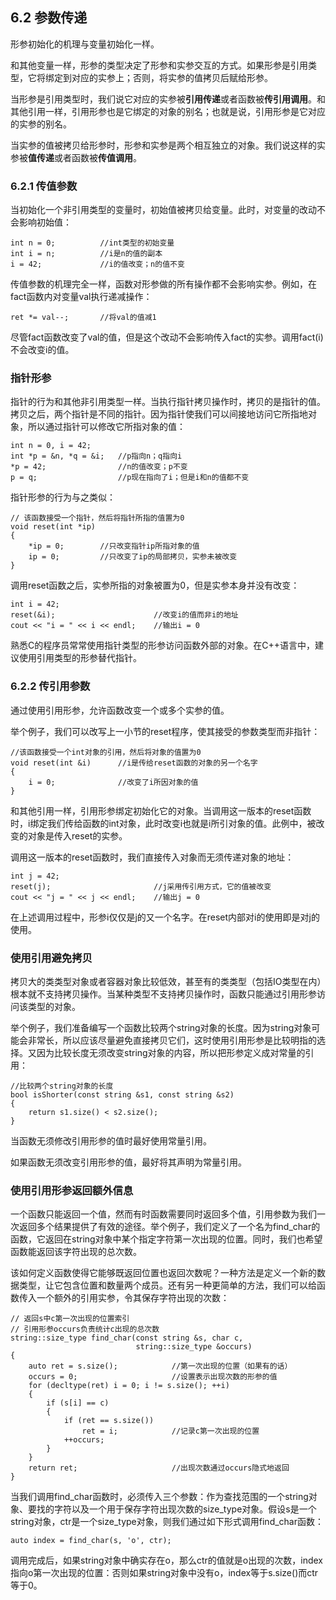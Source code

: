 ## 6.2 参数传递
形参初始化的机理与变量初始化一样。

和其他变量一样，形参的类型决定了形参和实参交互的方式。如果形参是引用类型，它将绑定到对应的实参上；否则，将实参的值拷贝后赋给形参。

当形参是引用类型时，我们说它对应的实参被**引用传递**或者函数被**传引用调用**。和其他引用一样，引用形参也是它绑定的对象的别名；也就是说，引用形参是它对应的实参的别名。

当实参的值被拷贝给形参时，形参和实参是两个相互独立的对象。我们说这样的实参被**值传递**或者函数被**传值调用**。

### 6.2.1 传值参数
当初始化一个非引用类型的变量时，初始值被拷贝给变量。此时，对变量的改动不会影响初始值：
```
int n = 0;          //int类型的初始变量
int i = n;          //i是n的值的副本
i = 42;             //i的值改变；n的值不变
```
传值参数的机理完全一样，函数对形参做的所有操作都不会影响实参。例如，在fact函数内对变量val执行递减操作：
```
ret *= val--;       //将val的值减1
```
尽管fact函数改变了val的值，但是这个改动不会影响传入fact的实参。调用fact(i)不会改变i的值。

### 指针形参
指针的行为和其他非引用类型一样。当执行指针拷贝操作时，拷贝的是指针的值。拷贝之后，两个指针是不同的指针。因为指针使我们可以间接地访问它所指地对象，所以通过指针可以修改它所指对象的值：
```
int n = 0, i = 42;
int *p = &n, *q = &i;   //p指向n；q指向i
*p = 42;                //n的值改变；p不变
p = q;                  //p现在指向了i；但是i和n的值都不变
```
指针形参的行为与之类似：
```
// 该函数接受一个指针，然后将指针所指的值置为0
void reset(int *ip)
{
    *ip = 0;        //只改变指针ip所指对象的值
    ip = 0;         //只改变了ip的局部拷贝，实参未被改变
}
```
调用reset函数之后，实参所指的对象被置为0，但是实参本身并没有改变：
```
int i = 42;
reset(&i);                      //改变i的值而非i的地址
cout << "i = " << i << endl;    //输出i = 0
```
熟悉C的程序员常常使用指针类型的形参访问函数外部的对象。在C++语言中，建议使用引用类型的形参替代指针。

### 6.2.2 传引用参数
通过使用引用形参，允许函数改变一个或多个实参的值。

举个例子，我们可以改写上一小节的reset程序，使其接受的参数类型而非指针：
```
//该函数接受一个int对象的引用，然后将对象的值置为0
void reset(int &i)      //i是传给reset函数的对象的另一个名字
{
    i = 0;              //改变了i所因对象的值
}
```
和其他引用一样，引用形参绑定初始化它的对象。当调用这一版本的reset函数时，i绑定我们传给函数的int对象，此时改变i也就是i所引对象的值。此例中，被改变的对象是传入reset的实参。

调用这一版本的reset函数时，我们直接传入对象而无须传递对象的地址：
```
int j = 42;
reset(j);                       //j采用传引用方式，它的值被改变
cout << "j = " << j << endl;    //输出j = 0
```
在上述调用过程中，形参i仅仅是j的又一个名字。在reset内部对i的使用即是对j的使用。

### 使用引用避免拷贝
拷贝大的类类型对象或者容器对象比较低效，甚至有的类类型（包括IO类型在内）根本就不支持拷贝操作。当某种类型不支持拷贝操作时，函数只能通过引用形参访问该类型的对象。

举个例子，我们准备编写一个函数比较两个string对象的长度。因为string对象可能会非常长，所以应该尽量避免直接拷贝它们，这时使用引用形参是比较明指的选择。又因为比较长度无须改变string对象的内容，所以把形参定义成对常量的引用：
```
//比较两个string对象的长度
bool isShorter(const string &s1, const string &s2)
{
    return s1.size() < s2.size();
}
```
当函数无须修改引用形参的值时最好使用常量引用。

如果函数无须改变引用形参的值，最好将其声明为常量引用。

### 使用引用形参返回额外信息
一个函数只能返回一个值，然而有时函数需要同时返回多个值，引用参数为我们一次返回多个结果提供了有效的途径。举个例子，我们定义了一个名为find_char的函数，它返回在string对象中某个指定字符第一次出现的位置。同时，我们也希望函数能返回该字符出现的总次数。

该如何定义函数使得它能够既返回位置也返回次数呢？一种方法是定义一个新的数据类型，让它包含位置和数量两个成员。还有另一种更简单的方法，我们可以给函数传入一个额外的引用实参，令其保存字符出现的次数：
```
// 返回s中c第一次出现的位置索引
// 引用形参occurs负责统计c出现的总次数
string::size_type find_char(const string &s, char c,
                            string::size_type &occurs)
{
    auto ret = s.size();            //第一次出现的位置（如果有的话）
    occurs = 0;                     //设置表示出现次数的形参的值
    for (decltype(ret) i = 0; i != s.size(); ++i)
    {
        if (s[i] == c)
        {
            if (ret == s.size())
                ret = i;            //记录c第一次出现的位置
            ++occurs;
        }
    }
    return ret;                     //出现次数通过occurs隐式地返回
}
```
当我们调用find_char函数时，必须传入三个参数：作为查找范围的一个string对象、要找的字符以及一个用于保存字符出现次数的size_type对象。假设s是一个string对象，ctr是一个size_type对象，则我们通过如下形式调用find_char函数：
```
auto index = find_char(s, 'o', ctr);
```
调用完成后，如果string对象中确实存在o，那么ctr的值就是o出现的次数，index指向o第一次出现的位置：否则如果string对象中没有o，index等于s.size()而ctr等于0。


